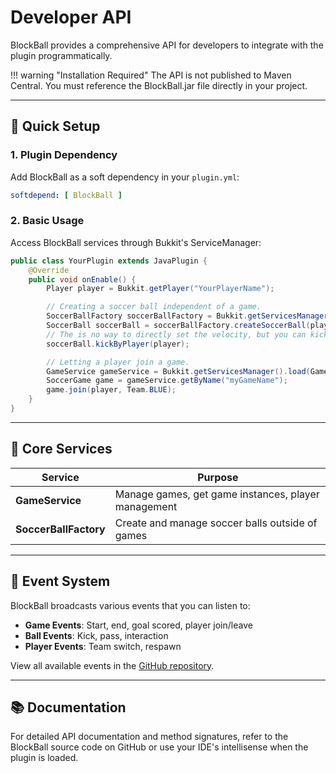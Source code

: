 # Developer API

BlockBall provides a comprehensive API for developers to integrate with the plugin programmatically.

!!! warning "Installation Required"
    The API is not published to Maven Central. You must reference the BlockBall.jar file directly in your project.

---

## 🚀 Quick Setup

### 1. Plugin Dependency

Add BlockBall as a soft dependency in your `plugin.yml`:

```yaml
softdepend: [ BlockBall ]
```

### 2. Basic Usage

Access BlockBall services through Bukkit's ServiceManager:

```java
public class YourPlugin extends JavaPlugin {
    @Override
    public void onEnable() {
        Player player = Bukkit.getPlayer("YourPlayerName");

        // Creating a soccer ball independent of a game.
        SoccerBallFactory soccerBallFactory = Bukkit.getServicesManager().load(SoccerBallFactory.class);
        SoccerBall soccerBall = soccerBallFactory.createSoccerBall(player.getLocation(), new SoccerBallSettings());
        // The is no way to directly set the velocity, but you can kick it relative to the position the player.
        soccerBall.kickByPlayer(player);

        // Letting a player join a game.
        GameService gameService = Bukkit.getServicesManager().load(GameService.class);
        SoccerGame game = gameService.getByName("myGameName");
        game.join(player, Team.BLUE);
    }
}
```

---

## 🎯 Core Services

| Service | Purpose |
|---------|---------|
| **GameService** | Manage games, get game instances, player management |
| **SoccerBallFactory** | Create and manage soccer balls outside of games |

---

## 📡 Event System

BlockBall broadcasts various events that you can listen to:

* **Game Events**: Start, end, goal scored, player join/leave
* **Ball Events**: Kick, pass, interaction
* **Player Events**: Team switch, respawn

View all available events in the [GitHub repository](https://github.com/Shynixn/BlockBall/tree/master/src/main/java/com/github/shynixn/blockball/event).

---

## 📚 Documentation

For detailed API documentation and method signatures, refer to the BlockBall source code on GitHub or use your IDE's intellisense when the plugin is loaded.
